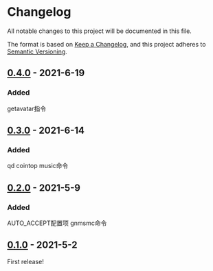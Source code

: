 # Changelog

All notable changes to this project will be documented in this file.

The format is based on [Keep a Changelog](https://keepachangelog.com/en/1.0.0/), and this project adheres
to [Semantic Versioning](https://semver.org/spec/v2.0.0.html).

## [0.4.0] - 2021-6-19
### Added
getavatar指令

## [0.3.0] - 2021-6-14
### Added
qd cointop music命令

## [0.2.0] - 2021-5-9
### Added
AUTO_ACCEPT配置项 gnmsmc命令

## [0.1.0] - 2021-5-2
First release!

[0.4.0]: https://github.com/493505110/MiraiQQBOT/compare/0.3.0...0.4.0
[0.3.0]: https://github.com/493505110/MiraiQQBOT/compare/0.2.0...0.3.0
[0.2.0]: https://github.com/493505110/MiraiQQBOT/compare/0.1.0...0.2.0
[0.1.0]: https://github.com/493505110/MiraiQQBOT/releases/tag/0.1.0